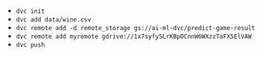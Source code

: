 * ```dvc init```
* ```dvc add data/wine.csv```
* ```dvc remote add -d remote_storage gs://ai-ml-dvc/predict-game-result```
* ```dvc remote add myremote gdrive://1x7syfySLrKBpOCnnW6WXzzTaFX5ElVAW```
* ```dvc push```